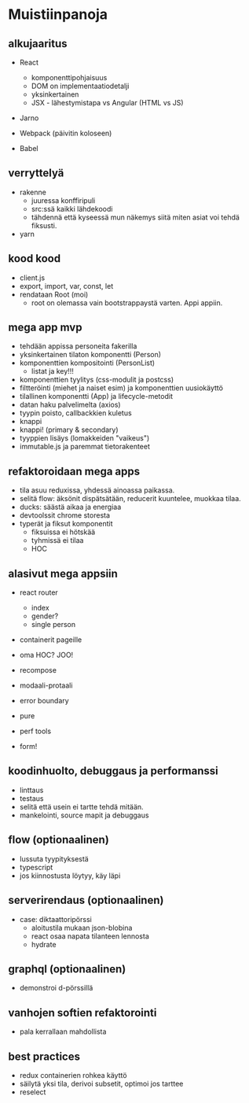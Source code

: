 # Muistiinpanoja

## alkujaaritus

- React

  - komponenttipohjaisuus
  - DOM on implementaatiodetalji
  - yksinkertainen
  - JSX - lähestymistapa vs Angular (HTML vs JS)

- Jarno
- Webpack (päivitin koloseen)
- Babel

## verryttelyä

- rakenne
  - juuressa konffiripuli
  - src:ssä kaikki lähdekoodi
  - tähdennä että kyseessä mun näkemys siitä miten asiat voi tehdä fiksusti.
- yarn

## kood kood

- client.js
- export, import, var, const, let
- rendataan Root (moi)
  - root on olemassa vain bootstrappaystä varten. Appi appiin.

## mega app mvp

- tehdään appissa personeita fakerilla
- yksinkertainen tilaton komponentti (Person)
- komponenttien kompositointi (PersonList)
  - listat ja key!!!
- komponenttien tyylitys (css-modulit ja postcss)
- filtteröinti (miehet ja naiset esim) ja komponenttien uusiokäyttö
- tilallinen komponentti (App) ja lifecycle-metodit
- datan haku palvelimelta (axios)
- tyypin poisto, callbackkien kuletus
- knappi
- knappi! (primary & secondary)
- tyyppien lisäys (lomakkeiden "vaikeus")
- immutable.js ja paremmat tietorakenteet

## refaktoroidaan mega apps

- tila asuu reduxissa, yhdessä ainoassa paikassa.
- selitä flow: äksönit dispätsätään, reducerit kuuntelee, muokkaa tilaa.
- ducks: säästä aikaa ja energiaa
- devtoolssit chrome storesta
- typerät ja fiksut komponentit
  - fiksuissa ei hötskää
  - tyhmissä ei tilaa
  - HOC

## alasivut mega appsiin

- react router
  - index
  - gender?
  - single person
- containerit pageille
- oma HOC? JOO!
- recompose
- modaali-protaali
- error boundary

- pure
- perf tools
- form!

## koodinhuolto, debuggaus ja performanssi

- linttaus
- testaus
- selitä että usein ei tartte tehdä mitään.
- mankelointi, source mapit ja debuggaus

## flow (optionaalinen)

- lussuta tyypityksestä
- typescript
- jos kiinnostusta löytyy, käy läpi

## serverirendaus (optionaalinen)

- case: diktaattoripörssi
  - aloitustila mukaan json-blobina
  - react osaa napata tilanteen lennosta
  - hydrate

## graphql (optionaalinen)

- demonstroi d-pörssillä

## vanhojen softien refaktorointi

- pala kerrallaan mahdollista

## best practices

- redux containerien rohkea käyttö
- säilytä yksi tila, derivoi subsetit, optimoi jos tarttee
- reselect
